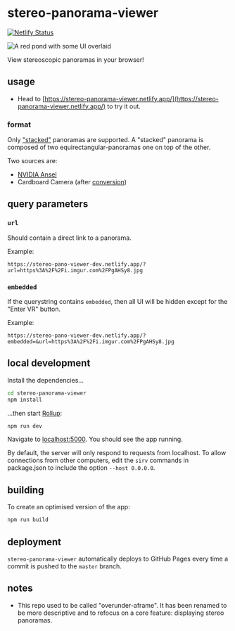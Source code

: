 # stereo-panorama-viewer

[![Netlify Status](https://api.netlify.com/api/v1/badges/7593898f-a7d9-4896-b275-1a1494290752/deploy-status)](https://app.netlify.com/sites/stereo-panorama-viewer/deploys)

<img alt="A red pond with some UI overlaid" src="https://user-images.githubusercontent.com/12419712/87863325-9b022680-c91f-11ea-94be-1374d0b0824b.png">

View stereoscopic panoramas in your browser!

## usage

- Head to [https://stereo-panorama-viewer.netlify.app/](https://stereo-panorama-viewer.netlify.app/) to try it out.

### format

Only ["stacked"](https://developers.google.com/vr/discover/360-degree-media#common_formats) panoramas are supported. A "stacked" panorama is composed of two equirectangular-panoramas one on top of the other. 

Two sources are:

- [NVIDIA Ansel](https://www.nvidia.com/en-us/geforce/geforce-experience/ansel/)
- Cardboard Camera (after [conversion](https://storage.googleapis.com/cardboard-camera-converter/index.html))

## query parameters

### `url`

Should contain a direct link to a panorama.

Example:

```
https://stereo-pano-viewer-dev.netlify.app/?url=https%3A%2F%2Fi.imgur.com%2FPgAHSy8.jpg
```

### `embedded`

If the querystring contains `embedded`, then all UI will be hidden except for the "Enter VR" button.

Example:

```
https://stereo-pano-viewer-dev.netlify.app/?embedded=&url=https%3A%2F%2Fi.imgur.com%2FPgAHSy8.jpg
```

## local development

Install the dependencies...

```bash
cd stereo-panorama-viewer
npm install
```

...then start [Rollup](https://rollupjs.org):

```bash
npm run dev
```

Navigate to [localhost:5000](http://localhost:5000). You should see the app running.

By default, the server will only respond to requests from localhost. To allow connections from other computers, edit the `sirv` commands in package.json to include the option `--host 0.0.0.0`.

## building

To create an optimised version of the app:

```bash
npm run build
```

## deployment

`stereo-panorama-viewer` automatically deploys to GitHub Pages every time a commit is pushed to the `master` branch.

## notes

- This repo used to be called "overunder-aframe". It has been renamed to be more
  descriptive and to refocus on a core feature: displaying stereo panoramas.
